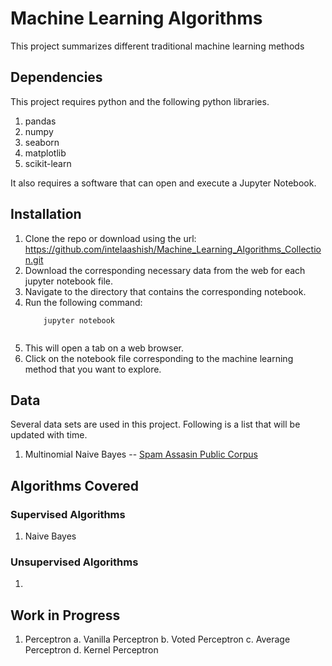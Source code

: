 # Machine Learning Algorithms
This project summarizes different traditional machine learning methods

## Dependencies
This project requires python and the following python libraries.
1. pandas
2. numpy
3. seaborn
4. matplotlib
5. scikit-learn

It also requires a software that can open and execute a Jupyter Notebook.


## Installation
1. Clone the repo or download using the url: https://github.com/intelaashish/Machine_Learning_Algorithms_Collection.git
2. Download the corresponding necessary data from the web for each jupyter notebook file.
3. Navigate to the  directory that contains the corresponding notebook.
4. Run the following command:
    ```properties
        jupyter notebook
     

6. This will open a tab on a web browser.
7. Click on the notebook file corresponding to the machine learning method that you want to explore.

## Data
Several data sets are used in this project. Following is a list that will be updated with time.

1. Multinomial Naive Bayes -- [Spam Assasin Public Corpus](https://spamassassin.apache.org/old/publiccorpus)

## Algorithms Covered
### Supervised Algorithms
1. Naive Bayes

### Unsupervised Algorithms
1.

## Work in Progress
1. Perceptron
    a. Vanilla Perceptron
    b. Voted Perceptron
    c. Average Perceptron
    d. Kernel Perceptron
    




